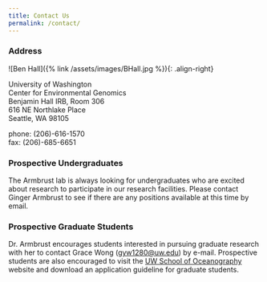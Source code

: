 ```yaml
---
title: Contact Us
permalink: /contact/
---
```


### Address

![Ben Hall]({% link /assets/images/BHall.jpg %}){: .align-right}

University of Washington  
Center for Environmental Genomics  
Benjamin Hall IRB, Room 306  
616 NE Northlake Place  
Seattle, WA 98105  

phone: (206)-616-1570  
fax: (206)-685-6651  

### Prospective Undergraduates
The Armbrust lab is always looking for undergraduates who are excited about research to participate in our research facilities. Please contact Ginger Armbrust to see if there are any positions available at this time by email.

### Prospective Graduate Students
Dr. Armbrust encourages students interested in pursuing graduate research with her to contact Grace Wong (gyw1280@uw.edu) by e-mail. Prospective students are also encouraged to visit the [UW School of Oceanography](http://www.ocean.washington.edu/) website and download an application guideline for graduate students.
